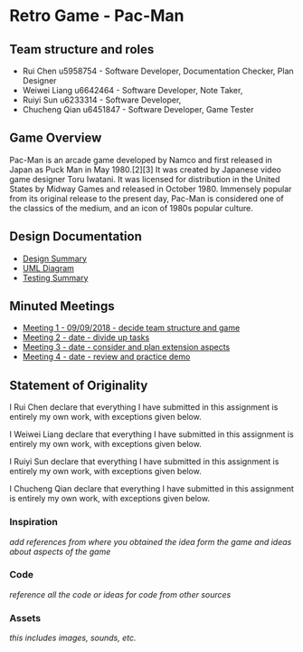 # Retro Game - Pac-Man

## Team structure and roles 
+ Rui Chen u5958754 - Software Developer, Documentation Checker, Plan Designer
+ Weiwei Liang u6642464 - Software Developer, Note Taker, 
+ Ruiyi Sun u6233314 - Software Developer, 
+ Chucheng Qian u6451847 - Software Developer, Game Tester

## Game Overview 

Pac-Man is an arcade game developed by Namco and first released in Japan as Puck Man in May 1980.[2][3] It was created by Japanese video game designer Toru Iwatani. It was licensed for distribution in the United States by Midway Games and released in October 1980. Immensely popular from its original release to the present day, Pac-Man is considered one of the classics of the medium, and an icon of 1980s popular culture.

## Design Documentation 
+ [Design Summary](designsummary)
+ [UML Diagram](umldiagram)
+ [Testing Summary](testingsummary)

## Minuted Meetings
+ [Meeting 1 - 09/09/2018 - decide team structure and game](https://gitlab.cecs.anu.edu.au/u5958754/COMP2100-Assignment/wikis/meeting1)
+ [Meeting 2 - date - divide up tasks](meeting2)
+ [Meeting 3 - date - consider and plan extension aspects](meeting3)
+ [Meeting 4 - date - review and practice demo](meeting4)

## Statement of Originality

I Rui Chen declare that everything I have submitted in this
assignment is entirely my own work, with exceptions given below.

I Weiwei Liang declare that everything I have submitted in this
assignment is entirely my own work, with exceptions given below.

I Ruiyi Sun declare that everything I have submitted in this
assignment is entirely my own work, with exceptions given below.

I Chucheng Qian declare that everything I have submitted in this
assignment is entirely my own work, with exceptions given below.

### Inspiration

_add references from where you obtained the idea form the game and ideas about aspects of the game_

### Code

_reference all the code or ideas for code from other sources_

### Assets 

_this includes images, sounds, etc._

